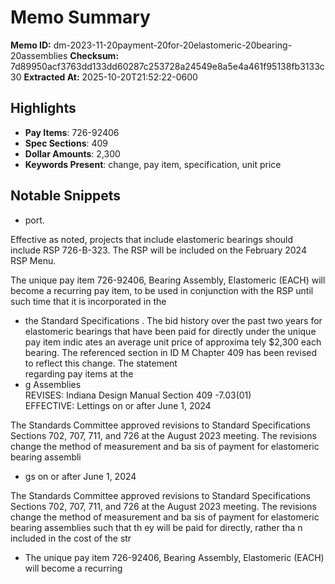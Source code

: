 # Memo Summary

**Memo ID:** dm-2023-11-20payment-20for-20elastomeric-20bearing-20assemblies
**Checksum:** 7d89950acf3763dd133dd60287c253728a24549e8a5e4a461f95138fb3133c30
**Extracted At:** 2025-10-20T21:52:22-0600

## Highlights
- **Pay Items**: 726-92406
- **Spec Sections**: 409
- **Dollar Amounts**: 2,300
- **Keywords Present**: change, pay item, specification, unit price

## Notable Snippets
- port.   
 
Effective as noted, projects that include elastomeric bearings  should include RSP  726-B-323.  The 
RSP will be included on the February 2024 RSP Menu.   
 
The unique pay item 726-92406, Bearing Assembly, Elastomeric  (EACH) will become a recurring 
pay item, to be used in conjunction with the RSP  until such time that it is incorporated in the
- the 
Standard Specifications .  The bid history over the past two years for elastomeric bearings that have 
been paid for directly under the unique pay item indic ates an average unit price of approxima tely 
$2,300 each  bearing. 
 The referenced section in ID M Chapter 409 has been revised to reflect this change. The statement  
regarding pay items at the
- g Assemblies  
 REVISES:  Indiana Design Manual  Section 409 -7.03(01)  
 EFFECTIVE:  Lettings on or after June 1, 2024 
 
The Standards Committee  approved revisions  to Standard Specifications  Sections 702, 707, 711, and 
726 at the August 2023 meeting.  The revisions change the method of measurement and ba sis of 
payment for elastomeric bearing assembli
- gs on or after June 1, 2024 
 
The Standards Committee  approved revisions  to Standard Specifications  Sections 702, 707, 711, and 
726 at the August 2023 meeting.  The revisions change the method of measurement and ba sis of 
payment for elastomeric bearing assemblies  such that th ey will be paid for directly, rather tha n 
included in the cost of the str
- The unique pay item 726-92406, Bearing Assembly, Elastomeric  (EACH) will become a recurring